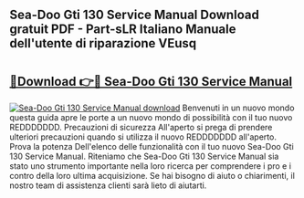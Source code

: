 ## Sea-Doo Gti 130 Service Manual Download gratuit PDF - Part-sLR Italiano Manuale dell'utente di riparazione VEusq

# <h2><a href="http://dfcjk5p.blite.top/?on=Sea-Doo+Gti+130+Service+Manual">🔗Download 👉🔴 Sea-Doo Gti 130 Service Manual</a></h2>

[![Sea-Doo Gti 130 Service Manual download](https://i.imgur.com/lujVjoI.png)](http://dfcjk5p.blite.top/?on=Sea-Doo+Gti+130+Service+Manual)
Benvenuti in un nuovo mondo questa guida apre le porte a un nuovo mondo di possibilità con il tuo nuovo REDDDDDDD. Precauzioni di sicurezza All'aperto si prega di prendere ulteriori precauzioni quando si utilizza il nuovo REDDDDDDD all'aperto. Prova la potenza Dell'elenco delle funzionalità con il tuo nuovo Sea-Doo Gti 130 Service Manual. Riteniamo che Sea-Doo Gti 130 Service Manual sia stato uno strumento importante nella loro ricerca per comprendere i pro e i contro della loro ultima acquisizione. Se hai bisogno di aiuto o chiarimenti, il nostro team di assistenza clienti sarà lieto di aiutarti.
